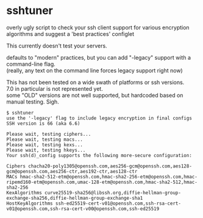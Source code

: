 # sshtuner
overly ugly script to check your ssh client support for various encryption algorithms and suggest a 'best practices' configlet

This currently doesn't test your servers.

defaults to "modern" practices, but you can add "-legacy" support with a command-line flag.  
(really, any text on the command line forces legacy support right now)

This has not been tested on a wide swath of platforms or ssh versions.  
  7.0 in particular is not represented yet.  
  some "OLD" versions are not well supported, but hardcoded based on manual testing.  Sigh.  
  

    $ sshtuner
    use the '-legacy' flag to include legacy encryption in final configs
    SSH version is 66 (aka 6.6)  
    
    Please wait, testing ciphers...
    Please wait, testing macs...  
    Please wait, testing kexs...
    Please wait, testing hkeys...
    Your ssh(d)_config supports the following more-secure configuration:
    
    Ciphers chacha20-poly1305@openssh.com,aes256-gcm@openssh.com,aes128-gcm@openssh.com,aes256-ctr,aes192-ctr,aes128-ctr
    MACs hmac-sha2-512-etm@openssh.com,hmac-sha2-256-etm@openssh.com,hmac-ripemd160-etm@openssh.com,umac-128-etm@openssh.com,hmac-sha2-512,hmac-sha2-256
    KexAlgorithms curve25519-sha256@libssh.org,diffie-hellman-group-exchange-sha256,diffie-hellman-group-exchange-sha1
    HostKeyAlgorithms ssh-ed25519-cert-v01@openssh.com,ssh-rsa-cert-v01@openssh.com,ssh-rsa-cert-v00@openssh.com,ssh-ed25519
    


